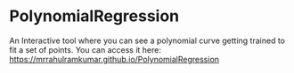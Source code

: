 # PolynomialRegression
An Interactive tool where you can see a polynomial curve getting trained to fit a set of points.
You can access it here: https://mrrahulramkumar.github.io/PolynomialRegression
